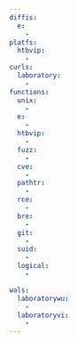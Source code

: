 ```yaml
---
diffis:
  e:
    -
platfs:
  htbvip:
    -
curls:
  laboratory:
    -
functions:
  unix:
    -
  e:
    -
  htbvip:
    -
  fuzz:
    -
  cve:
    -
  pathtr:
    -
  rce:
    -
  bre:
    -
  git:
    -
  suid:
    -
  logical:
    -

wals:
  laboratorywu:
    -
  laboratoryvi:
    -
---
```

